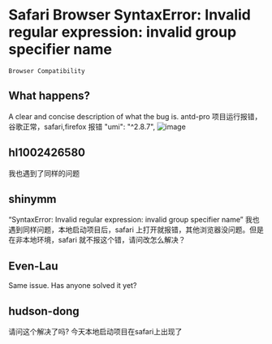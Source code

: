 # Safari Browser SyntaxError: Invalid regular expression: invalid group specifier name

`Browser Compatibility`

## What happens?

A clear and concise description of what the bug is.
antd-pro 项目运行报错，谷歌正常，safari,firefox 报错
"umi": "^2.8.7",
![image](https://user-images.githubusercontent.com/26105552/74823194-498a4700-5341-11ea-9caa-1ecea801df3a.png)

## hl1002426580

我也遇到了同样的问题

## shinymm

“SyntaxError: Invalid regular expression: invalid group specifier name” 我也遇到同样问题，本地启动项目后，safari 上打开就报错，其他浏览器没问题。但是在非本地环境，safari 就不报这个错，请问改怎么解决？

## Even-Lau

Same issue. Has anyone solved it yet?

## hudson-dong

请问这个解决了吗? 今天本地启动项目在safari上出现了
